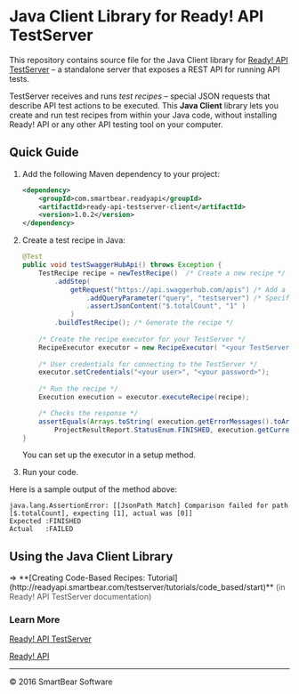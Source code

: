 
# Java Client Library for Ready! API TestServer

This repository contains source file for the Java Client library for [Ready! API TestServer](http://readyapi.smartbear.com/testserver/start) <html>&ndash;</html> a standalone server that exposes a REST API for running API tests. 

TestServer receives and runs *test recipes* <html>&ndash;</html> special JSON requests that describe API test actions to be executed. This **Java Client** library lets you create and run test recipes from within your Java code, without installing Ready! API or any other API testing tool on your computer.

## Quick Guide

1. Add the following Maven dependency to your project:
 
	```xml
	<dependency>
		<groupId>com.smartbear.readyapi</groupId>
		<artifactId>ready-api-testserver-client</artifactId>
		<version>1.0.2</version>
	</dependency>
	```

2. Create a test recipe in Java:

	```java
	@Test
	public void testSwaggerHubApi() throws Exception {
		TestRecipe recipe = newTestRecipe()  /* Create a new recipe */
			.addStep(
				getRequest("https://api.swaggerhub.com/apis") /* Add a test step (REST Request) */
					.addQueryParameter("query", "testserver") /* Specify request parameters */
					.assertJsonContent("$.totalCount", "1" )
				)
			.buildTestRecipe(); /* Generate the recipe */
		
		/* Create the recipe executor for your TestServer */
		RecipeExecutor executor = new RecipeExecutor( "<your TestServer hostname>" );
		
		/* User credentials for connecting to the TestServer */
		executor.setCredentials("<your user>", "<your password>");
		
		/* Run the recipe */
		Execution execution = executor.executeRecipe(recipe);
	
		/* Checks the response */
		assertEquals(Arrays.toString( execution.getErrorMessages().toArray()),
		    ProjectResultReport.StatusEnum.FINISHED, execution.getCurrentStatus());
	}
	```
	You can set up the executor in a setup method.


3. Run your code.

Here is a sample output of the method above:

```
java.lang.AssertionError: [[JsonPath Match] Comparison failed for path [$.totalCount], expecting [1], actual was [0]] 
Expected :FINISHED
Actual   :FAILED
```

## Using the Java Client Library
<html>&rArr;</html> **[Creating Code-Based Recipes: Tutorial](http://readyapi.smartbear.com/testserver/tutorials/code_based/start)** <html><span style="color : #555;">(in Ready! API TestServer documentation)</span></html>


### Learn More
[Ready! API TestServer](http://readyapi.smartbear.com/testserver/intro/about)

[Ready! API](http://readyapi.smartbear.com/start)

- - - 
<html>&copy;</html> 2016 SmartBear Software

